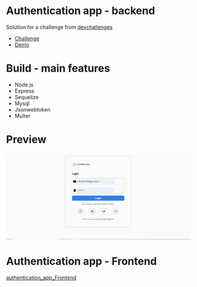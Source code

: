 # Authentication app - backend

Solution for a challenge from <a href="https://devchallenges.io/">devchallenges</a>

<ul>
    <li><a href="https://devchallenges.io/challenges/N1fvBjQfhlkctmwj1tnw">Challenge</a></li>
    <li><a href="https://authenticationya.vercel.app/login">Demo</a></li>
</ul>

# Build - main features

<ul>
    <li>Node js</li>
    <li>Express</li>
    <li>Sequelize</li>
    <li>Mysql</li>
    <li>Jsonwebtoken</li>
    <li>Multer</li>
</ul>

# Preview

<img src="/assets/images/challenge.png" alt="preview" />

# Authentication app - Frontend

<a href="https://github.com/Yarol-Abraham/authentication_app_Frontend">authentication_app_Frontend</a>
